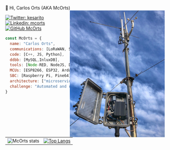 👋 Hi, Carlos Orts (AKA McOrts)
<img src="https://github.com/McOrts/LoRa_gateway/blob/master/RAK831/McOrts_TTN_gateway_RAK831_p2.jpg" width="300" align="right" />

[![Twitter: kesarito](https://img.shields.io/twitter/follow/mcorts?style=social)](https://twitter.com/mcorts)
[![Linkedin: mcorts](https://img.shields.io/badge/-mcorts-blue?style=flat-square&logo=Linkedin&logoColor=white&link=https://www.linkedin.com/in/mcorts/)](https://www.linkedin.com/in/mcorts/)
[![GitHub McOrts](https://img.shields.io/github/followers/mcorts?label=follow&style=social)](https://github.com/McOrts)

```javascript
const McOrts = {
  name: "Carlos Orts",
  communications: [LoRaWAN, SigFox, NBIot, SATCOM, MQTT],
  code: [C++, JS, Python],
  ddbb: [MySQL,InluxDB],
  tools: [Node-RED, NodeJS, Docker, Grafana],
  MCUs: [ESP8266, ESP32, Arduino UNO/Nano, BBC Microbit, Heltec, TTGO],
  SBC: [Raspberry Pi, Pine64],
  architecture: ["microservices", "DRY", "programming motherfu***r"],
  challenge: "Automated and robotic satellite ground station"
}
```

| | |
|----------|:-------------:|
| ![McOrts stats](https://github-readme-stats.vercel.app/api?username=mcorts&theme=material-palenight&count_private=true&show_icons=true) |  [![Top Langs](https://github-readme-stats.vercel.app/api/top-langs/?username=mcorts&layout=compact&theme=material-palenight)](https://github.com/mcorts) |


